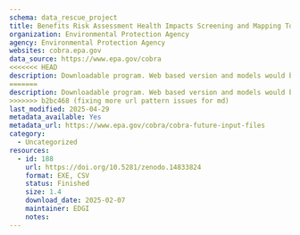 ```yaml
---
schema: data_rescue_project 
title: Benefits Risk Assessment Health Impacts Screening and Mapping Tool (COBRA)
organization: Environmental Protection Agency
agency: Environmental Protection Agency
websites: cobra.epa.gov
data_source: https://www.epa.gov/cobra
<<<<<<< HEAD
description: Downloadable program. Web based version and models would be hard to replicate. Data and metadata found here https//www.epa.gov/cobra/cobra-future-input-files
=======
description: Downloadable program. Web based version and models would be hard to replicate. Data and metadata found here: https://www.epa.gov/cobra/cobra-future-input-files
>>>>>>> b2bc468 (fixing more url pattern issues for md)
last_modified: 2025-04-29
metadata_available: Yes
metadata_url: https://www.epa.gov/cobra/cobra-future-input-files
category:
  - Uncategorized
resources:
  - id: 188
    url: https://doi.org/10.5281/zenodo.14833824
    format: EXE, CSV
    status: Finished
    size: 1.4
    download_date: 2025-02-07
    maintainer: EDGI
    notes: 
---
```

